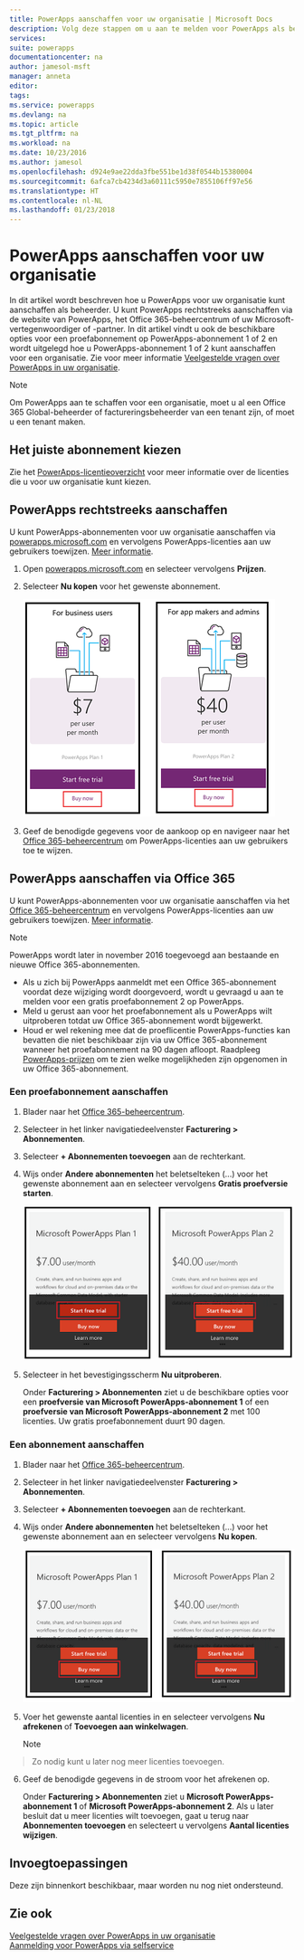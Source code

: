 ```yaml
---
title: PowerApps aanschaffen voor uw organisatie | Microsoft Docs
description: Volg deze stappen om u aan te melden voor PowerApps als beheerder.
services: 
suite: powerapps
documentationcenter: na
author: jamesol-msft
manager: anneta
editor: 
tags: 
ms.service: powerapps
ms.devlang: na
ms.topic: article
ms.tgt_pltfrm: na
ms.workload: na
ms.date: 10/23/2016
ms.author: jamesol
ms.openlocfilehash: d924e9ae22dda3fbe551be1d38f0544b15380004
ms.sourcegitcommit: 6afca7cb4234d3a60111c5950e7855106ff97e56
ms.translationtype: HT
ms.contentlocale: nl-NL
ms.lasthandoff: 01/23/2018
---
```

# <a name="purchase-powerapps-for-your-organization"></a>PowerApps aanschaffen voor uw organisatie
In dit artikel wordt beschreven hoe u PowerApps voor uw organisatie kunt aanschaffen als beheerder. U kunt PowerApps rechtstreeks aanschaffen via de website van PowerApps, het Office 365-beheercentrum of uw Microsoft-vertegenwoordiger of -partner. In dit artikel vindt u ook de beschikbare opties voor een proefabonnement op PowerApps-abonnement 1 of 2 en wordt uitgelegd hoe u PowerApps-abonnement 1 of 2 kunt aanschaffen voor een organisatie. Zie voor meer informatie [Veelgestelde vragen over PowerApps in uw organisatie](signup-question-and-answer.md).

> [!NOTE]
>   Om PowerApps aan te schaffen voor een organisatie, moet u al een Office 365 Global-beheerder of factureringsbeheerder van een tenant zijn, of moet u een tenant maken.

## <a name="choosing-the-right-plan"></a>Het juiste abonnement kiezen
Zie het [PowerApps-licentieoverzicht](pricing-billing-skus.md) voor meer informatie over de licenties die u voor uw organisatie kunt kiezen.

## <a name="purchase-powerapps-directly"></a>PowerApps rechtstreeks aanschaffen
U kunt PowerApps-abonnementen voor uw organisatie aanschaffen via [powerapps.microsoft.com][4] en vervolgens PowerApps-licenties aan uw gebruikers toewijzen. [Meer informatie][5].

1. Open [powerapps.microsoft.com][4] en selecteer vervolgens **Prijzen**.

2. Selecteer **Nu kopen** voor het gewenste abonnement.

    ![](./media/signup-for-powerapps-admin/buy-now.png)

3. Geef de benodigde gegevens voor de aankoop op en navigeer naar het [Office 365-beheercentrum][6] om PowerApps-licenties aan uw gebruikers toe te wijzen.

## <a name="get-powerapps-through-office-365"></a>PowerApps aanschaffen via Office 365
U kunt PowerApps-abonnementen voor uw organisatie aanschaffen via het [Office 365-beheercentrum][6] en vervolgens PowerApps-licenties aan uw gebruikers toewijzen. [Meer informatie][5].

> [!NOTE]
> PowerApps wordt later in november 2016 toegevoegd aan bestaande en nieuwe Office 365-abonnementen.
>
> * Als u zich bij PowerApps aanmeldt met een Office 365-abonnement voordat deze wijziging wordt doorgevoerd, wordt u gevraagd u aan te melden voor een gratis proefabonnement 2 op PowerApps.
> * Meld u gerust aan voor het proefabonnement als u PowerApps wilt uitproberen totdat uw Office 365-abonnement wordt bijgewerkt.  
> * Houd er wel rekening mee dat de proeflicentie PowerApps-functies kan bevatten die niet beschikbaar zijn via uw Office 365-abonnement wanneer het proefabonnement na 90 dagen afloopt.  Raadpleeg [PowerApps-prijzen][2] om te zien welke mogelijkheden zijn opgenomen in uw Office 365-abonnement.


### <a name="purchase-a-subscription-trial"></a>Een proefabonnement aanschaffen
1. Blader naar het [Office 365-beheercentrum][6].

2. Selecteer in het linker navigatiedeelvenster **Facturering > Abonnementen**.

3. Selecteer **+ Abonnementen toevoegen** aan de rechterkant.

4. Wijs onder **Andere abonnementen** het beletselteken (...) voor het gewenste abonnement aan en selecteer vervolgens **Gratis proefversie starten**.

    ![](./media/signup-for-powerapps-admin/admin-purchase-trial.png)

5. Selecteer in het bevestigingsscherm **Nu uitproberen**.

    Onder **Facturering > Abonnementen** ziet u de beschikbare opties voor een **proefversie van Microsoft PowerApps-abonnement 1** of een **proefversie van Microsoft PowerApps-abonnement 2** met 100 licenties. Uw gratis proefabonnement duurt 90 dagen.

### <a name="purchase-a-subscription"></a>Een abonnement aanschaffen
1. Blader naar het [Office 365-beheercentrum][6].

2. Selecteer in het linker navigatiedeelvenster **Facturering > Abonnementen**.

3. Selecteer **+ Abonnementen toevoegen** aan de rechterkant.

4. Wijs onder **Andere abonnementen** het beletselteken (...) voor het gewenste abonnement aan en selecteer vervolgens **Nu kopen**.

    ![](./media/signup-for-powerapps-admin/admin-purchase-paid.png)

5. Voer het gewenste aantal licenties in en selecteer vervolgens **Nu afrekenen** of **Toevoegen aan winkelwagen**.

   > [!NOTE]
> Zo nodig kunt u later nog meer licenties toevoegen.
   >

6. Geef de benodigde gegevens in de stroom voor het afrekenen op.

    Onder **Facturering > Abonnementen** ziet u **Microsoft PowerApps-abonnement 1** of **Microsoft PowerApps-abonnement 2**. Als u later besluit dat u meer licenties wilt toevoegen, gaat u terug naar **Abonnementen toevoegen** en selecteert u vervolgens **Aantal licenties wijzigen**.

## <a name="add-ons"></a>Invoegtoepassingen
Deze zijn binnenkort beschikbaar, maar worden nu nog niet ondersteund.

## <a name="see-also"></a>Zie ook
[Veelgestelde vragen over PowerApps in uw organisatie](signup-question-and-answer.md)  
[Aanmelding voor PowerApps via selfservice](signup-for-powerapps.md)  

<!--Reference links in article-->
[1]: http://go.microsoft.com/fwlink/p/?LinkId=715583
[2]: http://go.microsoft.com/fwlink/p/?LinkId=708209
[4]: https://go.microsoft.com/fwlink/?linkid=832551
[5]: https://support.office.com/article/997596b5-4173-4627-b915-36abac6786dc
[6]: https://portal.office.com/admin/default.aspx
